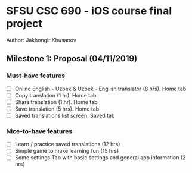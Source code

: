 # SFSU CSC 690 - iOS course final project

Author: Jakhongir Khusanov

## Milestone 1: Proposal (04/11/2019)

### Must-have features

- [ ] Online English - Uzbek & Uzbek - English translator (8 hrs). Home tab
- [ ] Copy translation (1 hr). Home tab
- [ ] Share translation (1 hr). Home tab
- [ ] Save translation (5 hrs). Home tab
- [ ] Saved translations list screen. Saved tab

### Nice-to-have features

- [ ] Learn / practice saved translations (12 hrs)
- [ ] Simple game to make learning fun (15 hrs)
- [ ] Some settings Tab with basic settings and general app information (2 hrs)
